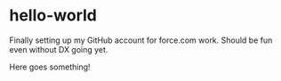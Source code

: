 # hello-world
Finally setting up my GitHub account for force.com work. Should be fun even without DX going yet.

Here goes something!

